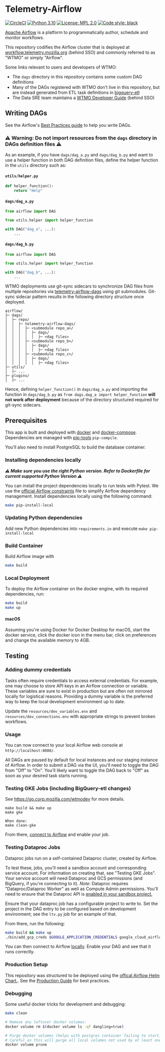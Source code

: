 # Telemetry-Airflow

[![CircleCI](https://dl.circleci.com/status-badge/img/gh/mozilla/telemetry-airflow/tree/main.svg?style=svg)](https://dl.circleci.com/status-badge/redirect/gh/mozilla/telemetry-airflow/tree/main)
[![Python 3.10](https://img.shields.io/badge/python-3.10-blue)](https://www.python.org/)
[![License: MPL 2.0](https://img.shields.io/badge/License-MPL_2.0-brightgreen.svg)](https://opensource.org/licenses/MPL-2.0)
[![Code style: black](https://img.shields.io/badge/code%20style-black-000000.svg)](https://github.com/psf/black)

[Apache Airflow](https://airflow.apache.org/) is a platform to programmatically
author, schedule and monitor workflows.

This repository codifies the Airflow cluster that is deployed at
[workflow.telemetry.mozilla.org](https://workflow.telemetry.mozilla.org)
(behind SSO) and commonly referred to as "WTMO" or simply "Airflow".

Some links relevant to users and developers of WTMO:

- The `dags` directory in this repository contains some custom DAG definitions
- Many of the DAGs registered with WTMO don't live in this repository, but are
  instead generated from ETL task definitions in
  [bigquery-etl](https://github.com/mozilla/bigquery-etl)
- The Data SRE team maintains a
  [WTMO Developer Guide](https://mana.mozilla.org/wiki/display/DOPS/WTMO+Developer+Guide)
  (behind SSO)

## Writing DAGs
See the Airflow's [Best Practices guide](https://airflow.apache.org/docs/apache-airflow/stable/best-practices.html#best-practices) to help you write DAGs.

### **⚠ Warning: Do not import resources from the `dags` directory in DAGs definition files ⚠** 
As an example, if you have `dags/dag_a.py` and `dags/dag_b.py` and want to use a helper
function in both DAG definition files, define the helper function in the `utils` directory
such as: 

#### `utils/helper.py`
```python
def helper_function():
    return "Help"
```

#### `dags/dag_a.py`
```python
from airflow import DAG

from utils.helper import helper_function

with DAG("dag_a", ...):
    ...
```

#### `dags/dag_b.py`
```python
from airflow import DAG

from utils.helper import helper_function

with DAG("dag_b", ...):
    ...
```

WTMO deployments use git-sync sidecars to synchronize DAG files from multiple 
repositories via [telemetry-airflow-dags](https://github.com/mozilla/telemetry-airflow-dags/) 
using git submodules. Git-sync sidecar pattern results in the following directory structure
once deployed.
```
airflow/
├─ dags/
│  ├─ repo/
│  │  ├─ telemetry-airflow-dags/
│  │  │  ├─ <submodule repo_a>/
│  │  │  │  ├─ dags/
│  │  │  │  │  ├─ <dag files>
│  │  │  ├─ <submodule repo_b>/
│  │  │  │  ├─ dags/
│  │  │  │  │  ├─ <dag files>
│  │  │  ├─ <submodule repo_c>/
│  │  │  │  ├─ dags/
│  │  │  │  │  ├─ <dag files>
├─ utils/
│  ├─ ...
├─ plugins/
│  ├─ ...
```
Hence, defining `helper_function()` in `dags/dag_a.py` and 
importing the function in `dags/dag_b.py` as `from dags.dag_a import helper_function` 
**will not work after deployment** because of the directory structured required for
git-sync sidecars.


## Prerequisites

This app is built and deployed with
[docker](https://docs.docker.com/) and
[docker-compose](https://docs.docker.com/compose/).
Dependencies are managed with
[pip-tools](https://pypi.org/project/pip-tools/) `pip-compile`.

You'll also need to install PostgreSQL to build the database container.

### Installing dependencies locally
**_⚠ Make sure you use the right Python version. Refer to Dockerfile for current supported Python Version ⚠_**

You can install the project dependencies locally to run tests with Pytest. We use the 
[official Airflow constraints](https://airflow.apache.org/docs/apache-airflow/stable/installation/installing-from-pypi.html#constraints-files) file to simplify 
Airflow dependency management. Install dependencies locally using the following command:

```bash
make pip-install-local
```

### Updating Python dependencies

Add new Python dependencies into `requirements.in` and execute `make pip-install-local`

### Build Container

Build Airflow image with

```bash
make build
```
### Local Deployment
To deploy the Airflow container on the docker engine, with its required dependencies, run:

```bash
make build
make up
```
#### macOS
Assuming you're using Docker for Docker Desktop for macOS, start the docker service,
click the docker icon in the menu bar, click on preferences and change the
available memory to 4GB.

## Testing

### Adding dummy credentials

Tasks often require credentials to access external credentials. For example, one may choose to store
API keys in an Airflow connection or variable. These variables are sure to exist in production but
are often not mirrored locally for logistical reasons. Providing a dummy variable is the preferred
way to keep the local development environment up to date.

Update the `resources/dev_variables.env` and `resources/dev_connections.env` with appropriate strings to
prevent broken workflows.


### Usage

You can now connect to your local Airflow web console at
`http://localhost:8080/`.

All DAGs are paused by default for local instances and our staging instance of Airflow.
In order to submit a DAG via the UI, you'll need to toggle the DAG from "Off" to "On".
You'll likely want to toggle the DAG back to "Off" as soon as your desired task starts running.


### Testing GKE Jobs (including BigQuery-etl changes)

See https://go.corp.mozilla.com/wtmodev for more details.

```
make build && make up
make gke

When done:
make clean-gke
```

From there, [connect to Airflow](localhost:8080) and enable your job.

### Testing Dataproc Jobs

Dataproc jobs run on a self-contained Dataproc cluster, created by Airflow.

To test these, jobs, you'll need a sandbox account and corresponding service account.
For information on creating that, see "Testing GKE Jobs". Your service account
will need Dataproc and GCS permissions (and BigQuery, if you're connecting to it). _Note_: Dataproc requires "Dataproc/Dataproc Worker"
as well as Compute Admin permissions.
You'll need to ensure that the Dataproc API is [enabled in your sandbox project.](https://console.developers.google.com/apis/api/dataproc.googleapis.com)

Ensure that your dataproc job has a configurable project to write to.
Set the project in the DAG entry to be configured based on development environment;
see the `ltv.py` job for an example of that.

From there, run the following:

```bash
make build && make up
./bin/add_gcp_creds $GOOGLE_APPLICATION_CREDENTIALS google_cloud_airflow_dataproc
```

You can then connect to Airflow [locally](localhost:8080). Enable your DAG and see that it runs correctly.

### Production Setup
This repository was structured to be deployed using the [offical Airflow Helm Chart.](https://airflow.apache.org/docs/helm-chart/stable/index.html).
See the [Production Guide](https://airflow.apache.org/docs/helm-chart/stable/production-guide.html) for best practices.

### Debugging

Some useful docker tricks for development and debugging:

```bash
make clean

# Remove any leftover docker volumes:
docker volume rm $(docker volume ls -qf dangling=true)

# Purge docker volumes (helps with postgres container failing to start)
# Careful as this will purge all local volumes not used by at least one container.
docker volume prune
```
